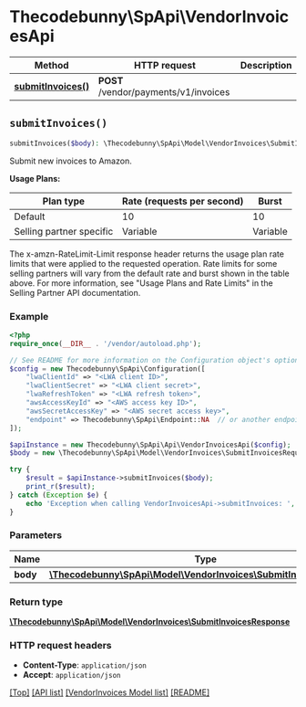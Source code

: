 # Thecodebunny\SpApi\VendorInvoicesApi

Method | HTTP request | Description
------------- | ------------- | -------------
[**submitInvoices()**](VendorInvoicesApi.md#submitInvoices) | **POST** /vendor/payments/v1/invoices | 


## `submitInvoices()`

```php
submitInvoices($body): \Thecodebunny\SpApi\Model\VendorInvoices\SubmitInvoicesResponse
```



Submit new invoices to Amazon.

**Usage Plans:**

| Plan type | Rate (requests per second) | Burst |
| ---- | ---- | ---- |
|Default| 10 | 10 |
|Selling partner specific| Variable | Variable |

The x-amzn-RateLimit-Limit response header returns the usage plan rate limits that were applied to the requested operation. Rate limits for some selling partners will vary from the default rate and burst shown in the table above. For more information, see \"Usage Plans and Rate Limits\" in the Selling Partner API documentation.

### Example

```php
<?php
require_once(__DIR__ . '/vendor/autoload.php');

// See README for more information on the Configuration object's options
$config = new Thecodebunny\SpApi\Configuration([
    "lwaClientId" => "<LWA client ID>",
    "lwaClientSecret" => "<LWA client secret>",
    "lwaRefreshToken" => "<LWA refresh token>",
    "awsAccessKeyId" => "<AWS access key ID>",
    "awsSecretAccessKey" => "<AWS secret access key>",
    "endpoint" => Thecodebunny\SpApi\Endpoint::NA  // or another endpoint from lib/Endpoints.php
]);

$apiInstance = new Thecodebunny\SpApi\Api\VendorInvoicesApi($config);
$body = new \Thecodebunny\SpApi\Model\VendorInvoices\SubmitInvoicesRequest(); // \Thecodebunny\SpApi\Model\VendorInvoices\SubmitInvoicesRequest

try {
    $result = $apiInstance->submitInvoices($body);
    print_r($result);
} catch (Exception $e) {
    echo 'Exception when calling VendorInvoicesApi->submitInvoices: ', $e->getMessage(), PHP_EOL;
}
```

### Parameters

Name | Type | Description  | Notes
------------- | ------------- | ------------- | -------------
 **body** | [**\Thecodebunny\SpApi\Model\VendorInvoices\SubmitInvoicesRequest**](../Model/VendorInvoices/SubmitInvoicesRequest.md)|  |

### Return type

[**\Thecodebunny\SpApi\Model\VendorInvoices\SubmitInvoicesResponse**](../Model/VendorInvoices/SubmitInvoicesResponse.md)

### HTTP request headers

- **Content-Type**: `application/json`
- **Accept**: `application/json`

[[Top]](#) [[API list]](../)
[[VendorInvoices Model list]](../Model/VendorInvoices)
[[README]](../../README.md)
